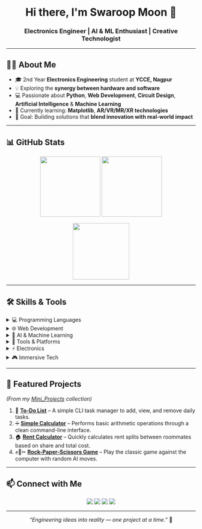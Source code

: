 <h1 align="center">Hi there, I'm Swaroop Moon 👋</h1>
<h3 align="center">Electronics Engineer | AI & ML Enthusiast | Creative Technologist</h3>

---

## 🧑‍💻 About Me  
- 🎓 2nd Year **Electronics Engineering** student at **YCCE, Nagpur**  
- 💡 Exploring the **synergy between hardware and software**  
- 💻 Passionate about **Python**, **Web Development**, **Circuit Design**, **Artificial Intelligence** & **Machine Learning**  
- 🎯 Currently learning: **Matplotlib**, **AR/VR/MR/XR technologies**  
- 🚀 Goal: Building solutions that **blend innovation with real-world impact**  

---

## 📊 GitHub Stats  
<p align="center">
  <img src="https://github-readme-stats.vercel.app/api?username=SwaroopMoon&show_icons=true&theme=radical" height="160px"/>
  <img src="https://github-readme-stats.vercel.app/api/top-langs/?username=SwaroopMoon&layout=compact&theme=radical" height="160px"/>
</p>
<p align="center">
  <img src="https://streak-stats.demolab.com?user=SwaroopMoon&theme=radical" height="150px"/>
</p>

---

## 🛠️ Skills & Tools

<details>
<summary>💻 Programming Languages</summary>

![Python](https://img.shields.io/badge/Python-3670A0?style=for-the-badge&logo=python&logoColor=ffdd54)  
![C](https://img.shields.io/badge/C-00599C?style=for-the-badge&logo=c&logoColor=white)  

</details>

<details>
<summary>🌐 Web Development</summary>

![HTML5](https://img.shields.io/badge/HTML5-E34F26?style=for-the-badge&logo=html5&logoColor=white)  
![CSS3](https://img.shields.io/badge/CSS3-1572B6?style=for-the-badge&logo=css3&logoColor=white)  
![JavaScript](https://img.shields.io/badge/JavaScript-F7DF1E?style=for-the-badge&logo=javascript&logoColor=black)  

</details>

<details>
<summary>🤖 AI & Machine Learning</summary>

![TensorFlow](https://img.shields.io/badge/TensorFlow-FF6F00?style=for-the-badge&logo=tensorflow&logoColor=white)  
![Scikit-learn](https://img.shields.io/badge/Scikit--learn-F7931E?style=for-the-badge&logo=scikit-learn&logoColor=white)  
![Pandas](https://img.shields.io/badge/Pandas-150458?style=for-the-badge&logo=pandas&logoColor=white)  
![NumPy](https://img.shields.io/badge/NumPy-013243?style=for-the-badge&logo=numpy&logoColor=white)  

</details>

<details>
<summary>🧰 Tools & Platforms</summary>

![Git](https://img.shields.io/badge/Git-F05032?style=for-the-badge&logo=git&logoColor=white)  
![GitHub](https://img.shields.io/badge/GitHub-181717?style=for-the-badge&logo=github&logoColor=white)  
![VS Code](https://img.shields.io/badge/VS%20Code-007ACC?style=for-the-badge&logo=visual-studio-code&logoColor=white)  

</details>

<details>
<summary>⚡ Electronics</summary>

![Circuit Design](https://img.shields.io/badge/Circuit%20Design-blue?style=for-the-badge)  
![Microcontrollers](https://img.shields.io/badge/Microcontrollers-learning-informational?style=for-the-badge)  

</details>

<details>
<summary>🎮 Immersive Tech</summary>

![Augmented Reality](https://img.shields.io/badge/Augmented%20Reality-008080?style=for-the-badge)  
![Virtual Reality](https://img.shields.io/badge/Virtual%20Reality-4B0082?style=for-the-badge)  
![Mixed Reality](https://img.shields.io/badge/Mixed%20Reality-800080?style=for-the-badge)  
![Extended Reality](https://img.shields.io/badge/Extended%20Reality-000000?style=for-the-badge)  

</details>

---

## 🚀 Featured Projects  
*(From my [Mini_Projects](https://github.com/SwaroopMoon/Python/tree/main/Mini_Projects) collection)*

1. 📝 **[To-Do List](https://github.com/SwaroopMoon/Python/blob/main/Mini_Projects/01_To-Do-List.py)** – A simple CLI task manager to add, view, and remove daily tasks.  
2. ➗ **[Simple Calculator](https://github.com/SwaroopMoon/Python/blob/main/Mini_Projects/02_simple_calculator.py)** – Performs basic arithmetic operations through a clean command-line interface.  
3. 🏠 **[Rent Calculator](https://github.com/SwaroopMoon/Python/blob/main/Mini_Projects/03_Rent_Calculator.py)** – Quickly calculates rent splits between roommates based on share and total cost.  
4. ✊📄✂ **[Rock-Paper-Scissors Game](https://github.com/SwaroopMoon/Python/blob/main/Mini_Projects/04_Rock-Paper-Scissor_Game.py)** – Play the classic game against the computer with random AI moves.  

---

## 📫 Connect with Me  
<p align="center">
  <a href="https://www.linkedin.com/in/swaroop-moon/"><img src="https://img.shields.io/badge/LinkedIn-0A66C2?style=for-the-badge&logo=linkedin&logoColor=white"/></a>
  <a href="https://github.com/SwaroopMoon"><img src="https://img.shields.io/badge/GitHub-181717?style=for-the-badge&logo=github&logoColor=white"/></a>
  <a href="https://x.com/SwaroopMoon"><img src="https://img.shields.io/badge/Twitter-000000?style=for-the-badge&logo=twitter&logoColor=white"/></a>
  <a href="mailto:swaroopmoon@gmail.com"><img src="https://img.shields.io/badge/Email- swaroopmoon%40gmail.com -D14836?style=for-the-badge&logo=gmail&logoColor=white"/></a>
</p>

---

<p align="center"><i>“Engineering ideas into reality — one project at a time.”</i> 🌟</p>
